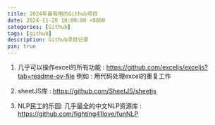 ```yaml
---
title: 2024年最有用的Github项目
date: 2024-11-20 10:00:00 +0800
categories: [Github]
tags: [github]
description: Github项目记录
pin: true
---
```


1. 几乎可以操作excel的所有功能 : https://github.com/exceljs/exceljs?tab=readme-ov-file
例如 : 用代码处理excel的重复工作

2. sheetJS库 : https://github.com/SheetJS/sheetjs

3. NLP民工的乐园: 几乎最全的中文NLP资源库 : https://github.com/fighting41love/funNLP
